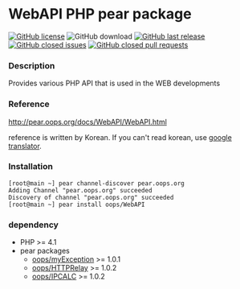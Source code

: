# WebAPI PHP pear package
[![GitHub license](https://img.shields.io/badge/license-BSD-blue.svg)](https://raw.githubusercontent.com/OOPS-ORG-PHP/WebAPI/master/LICENSE)
![GitHub download](https://img.shields.io/github/downloads/OOPS-ORG-PHP/WebAPI/total.svg)
[![GitHub last release](https://img.shields.io/github/release/OOPS-ORG-PHP/WebAPI.svg)](https://github.com/OOPS-ORG-PHP/WebAPI/releases)
[![GitHub closed issues](https://img.shields.io/github/issues-closed-raw/OOPS-ORG-PHP/WebAPI.svg)](https://github.com/OOPS-ORG-PHP/WebAPI/issues?q=is%3Aissue+is%3Aclosed)
[![GitHub closed pull requests](https://img.shields.io/github/issues-pr-closed-raw/OOPS-ORG-PHP/WebAPI.svg)](https://github.com/OOPS-ORG-PHP/WebAPI/pulls?q=is%3Apr+is%3Aclosed)

### Description
Provides various PHP API that is used in the WEB developments

### Reference

http://pear.oops.org/docs/WebAPI/WebAPI.html

reference is written by Korean. If you can't read korean, use [google translator](https://translate.google.com/translate?sl=ko&tl=en&js=y&prev=_t&hl=ko&ie=UTF-8&u=http%3A%2F%2Fpear.oops.org%2Fdocs%2FWebAPI%2FWebAPI.html&edit-text=).

### Installation

```shell
[root@main ~] pear channel-discover pear.oops.org
Adding Channel "pear.oops.org" succeeded
Discovery of channel "pear.oops.org" succeeded
[root@main ~] pear install oops/WebAPI
```

### dependency
  * PHP >= 4.1
  * pear packages
    * [oops/myException](https://github.com/OOPS-ORG-PHP/myException) >= 1.0.1
    * [oops/HTTPRelay](https://github.com/OOPS-ORG-PHP/HTTPRelay) >= 1.0.2
    * [oops/IPCALC](https://github.com/OOPS-ORG-PHP/IPCALC) >= 1.0.2
  
